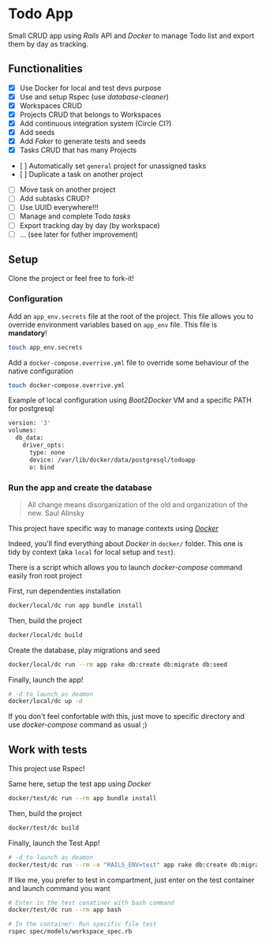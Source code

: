 # Todo App

Small CRUD app using _Rails_ API and _Docker_ to manage Todo list and export them by day as tracking.

## Functionalities

- [x] Use Docker for local and test devs purpose
- [x] Use and setup Rspec (use _database-cleaner_)
- [x] Workspaces CRUD
- [x] Projects CRUD that belongs to Workspaces
- [x] Add continuous integration system (Circle CI?)
- [x] Add seeds
- [x] Add _Faker_ to generate tests and seeds
- [x] Tasks CRUD that has many Projects
- [ ] Automatically set `general` project for unassigned tasks
- [ ] Duplicate a task on another project
- [ ] Move task on another project
- [ ] Add subtasks CRUD?
- [ ] Use UUID everywhere!!!
- [ ] Manage and complete Todo _tasks_
- [ ] Export tracking day by day (by workspace)
- [ ] ... (see later for futher improvement)

## Setup

Clone the project or feel free to fork-it!

### Configuration

Add an `app_env.secrets` file at the root of the project.
This file allows you to override environment variables based on `app_env` file.
This file is **mandatory**!

```bash
touch app_env.secrets
```

Add a `docker-compose.overrive.yml` file to override some behaviour of the native configuration

```bash
touch docker-compose.overrive.yml
```

Example of local configuration using _Boot2Docker_ VM and a specific PATH for postgresql

```bash
version: '3'
volumes:
  db_data:
    driver_opts:
      type: none
      device: /var/lib/docker/data/postgresql/todoapp
      o: bind
```

### Run the app and create the database

> All change means disorganization of the old and organization of the new. Saul Alinsky

This project have specific way to manage contexts using [_Docker_](https://www.docker.com/)

Indeed, you'll find everything about _Docker_ in `docker/` folder. This one is tidy
by context (aka `local` for local setup and `test`).

There is a script which allows you to launch _docker-compose_ command easily fron root project

First, run dependenties installation

```bash
docker/local/dc run app bundle install
```

Then, build the project 

```bash
docker/local/dc build
```

Create the database, play migrations and seed

```bash
docker/local/dc run --rm app rake db:create db:migrate db:seed
```

Finally, launch the app!

```bash
# -d to launch as deamon
docker/local/dc up -d
```

If you don't feel confortable with this, just move to specific directory and use _docker-compose_ command as usual ;)

## Work with tests

This project use Rspec!

Same here, setup the test app using _Docker_

```bash
docker/test/dc run --rm app bundle install
```

Then, build the project 

```bash
docker/test/dc build
```

Finally, launch the Test App!

```bash
# -d to launch as deamon
docker/test/dc run --rm -e "RAILS_ENV=test" app rake db:create db:migrate rspec
```

If like me, you prefer to test in compartment, just enter on the test container and launch command you want

```bash
# Enter in the test conatiner with bash command
docker/test/dc run --rm app bash

# In the container: Run specific file test
rspec spec/models/workspace_spec.rb
```
